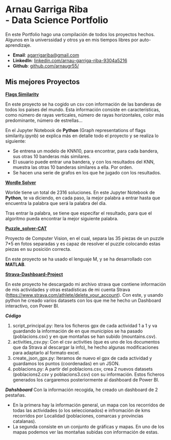 #  Arnau Garriga Riba <br />- Data Science Portfolio

En este Portfolio hago una compilación de todos los proyectos hechos. Algunos en la universsidad y otros ya en mis tiempos libres por auto-aprendizaje.

- **Email**: [agarrigariba@gmail.com](agarrigariba@gmail.com)
- **LinkedIn**: [linkedin.com/arnau-garriga-riba-9304a5216](https://www.linkedin.com/in/arnau-garriga-riba-9304a5216/)
- **Github**: [github.com/arnaugr55/](https://github.com/arnaugr55)


## Mis mejores Proyectos


**[Flags Similarity](https://github.com/arnaugr55/Flags-Similarity)**

En este proyecto se ha cogido un csv con información de las banderas de todos los países del mundo. Esta información consiste en características, como número de rayas verticales, número de rayas horizontales, color más predominante, número de estrellas...

En el Jupyter Notebook de **Python** (Graph representations of flags similarity.ipynb) se explica más en detalle todo el proyecto y se realiza lo siguiente:
- Se entrena un modelo de KNN10, para encontrar, para cada bandera, sus otras 10 banderas más similares.
- El usuario puede entrar una bandera, y con los resultados del KNN, muestra las otras 10 banderas similares a ella. Por orden.
- Se hacen una serie de grafos en los que he jugado con los resultados.


**[Wordle Solver](https://github.com/arnaugr55/Wordle-solver)**

Worlde tiene un total de 2316 soluciones. En este Jupyter Notebook de **Python**, te va diciendo, en cada paso, la mejor palabra a entrar hasta que encuentra la palabra que será la palabra del día. 

Tras entrar la palabra, se tiene que especifar el resultado, para que el algoritmo pueda encontrar la mejor siguiente palabra.


**[Puzzle_solver-CAT](https://github.com/arnaugr55/Puzzle_solver-CAT-)**

Proyecto de Computer Vision, en el cual, separa las 35 piezas de un puzzle 7*5 en fotos separadas y es capaz de resolver el puzzle colocando estas piezas en su posición correcta.

En este proyecto se ha usado el lenguaje M, y se ha desarrollado con **MATLAB**.


**[Strava-Dashboard-Project](https://github.com/arnaugr55/Strava_project)**

En este proyecto he descargado mi archivo strava que contiene información de mis actividades y otras estadísticas de mi cuenta Strava (https://www.strava.com/athlete/delete_your_account). Con este, y usando python he creado varios datasets con los que me he hecho un Dashboard interactivo, con Power BI.

***Código***
1. script_principal.py: Itera los ficheros gpx de cada actividad 1 a 1 y va guardando la información de en que municipios se ha pasado (poblacions.csv) y en que montañas se han subido (mountains.csv).
2. activities_csv.py: Con el csv activities (que es uno de los documentos que da Strava al descargar la info), he hecho algunas modificaciones para adaptarlo al formato excel.
3. create_json_gpx.py: Iteramos de nuevo el gpx de cada actividad y guardamos los puntos (coordenadas) en un JSON.
4. poblacions.py: A partir del poblacions.csv, crea 2 nuevos datasets (poblacions2.csv y poblacions3.csv) con su información.
Estos ficheros generados los cargaremos posteriormente al dashboard de Power BI.

***Dahshboard***
Con la información recogida, he creado un dashboard de 2 pestañas.
- En la primera hay la información general, un mapa con los recorridos de todas las actividades (o los seleccionados) e infromación de kms recorridos por Localidad (poblaciones, comarcas y provincias catalanas).
- La segunda consiste en un conjunto de gráficas y mapas. En uno de los mapas podemos ver las montañas subidas con información de estas.
